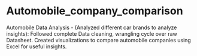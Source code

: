 # Automobile_company_comparison
Automobile Data Analysis - (Analyzed different car brands to analyze insights): Followed complete Data cleaning, wrangling cycle over raw Datasheet. Created visualizations to compare automobile companies using Excel for useful insights.
